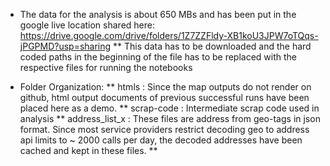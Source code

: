 

* The data for the analysis is about 650 MBs and has been put in the google live location shared here:
            https://drive.google.com/drive/folders/1Z7ZZFldy-XB1koU3JPW7oTQqs-jPGPMD?usp=sharing
	    ** This data has to be downloaded and the hard coded paths in the beginning of the file has to be
	       replaced with the respective files for running the notebooks	    		

* Folder Organization:
	** htmls : Since the map outputs do not render on github, html output documents of previous successful runs
	      have been placed here as a demo.
	** scrap-code : Intermediate scrap code used in analysis
	** address_list_x : These files are address from geo-tags in json format. Since most service providers restrict
	   		  decoding geo to address api limits to ~ 2000 calls per day, the decoded addresses have been cached
			  and kept in these files.
    	** 